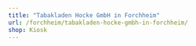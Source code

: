 ```yaml
---
title: "Tabakladen Hocke GmbH in Forchheim"
url: /forchheim/tabakladen-hocke-gmbh-in-forchheim/
shop: Kiosk
---
```

